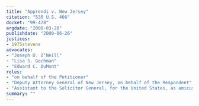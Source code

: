 ```yaml
---
title: "Apprendi v. New Jersey"
citation: "530 U.S. 466"
docket: "99-478"
argdate: "2000-03-28"
publishdate: "2000-06-26"
justices:
- 1975stevens
advocates:
- "Joseph D. O’Neill"
- "Lisa S. Gochman"
- "Edward C. DuMont"
roles:
- "on behalf of the Petitioner"
- "Deputy Attorney General of New Jersey, on behalf of the Respondent"
- "Assistant to the Solicitor General, for the United States, as amicus curiae, supporting the Respondent"
summary: ""
---
```


